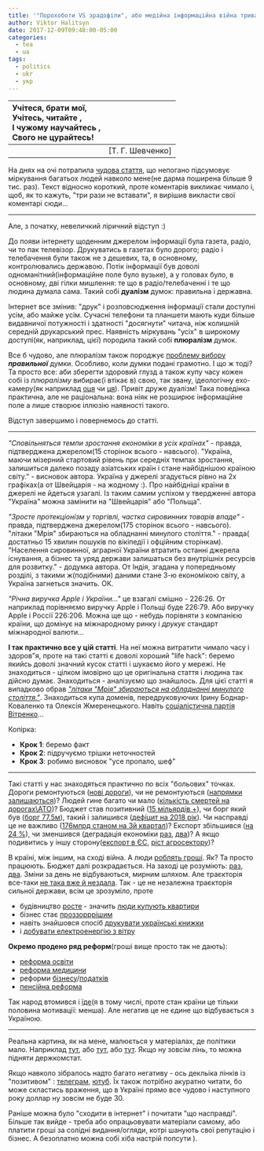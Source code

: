 ```yaml
---
title: '"Порохоботи VS зрадофіли", або медійна інформаційна війна триває.'
author: Viktor Halitsyn
date: 2017-12-09T09:48:00-05:00
categories:
  - tea
  - ua
tags:
  - politics
  - ukr
  - укр
---
```


| Учітеся, брати мої,<br> Учітесь, читайте   ,<br> І чужому научайтесь   ,<br> Свого не цурайтесь! | |
| :--- | ---: |
| | [Т. Г. Шевченко] |

На днях на очі потрапила [чудова стаття][4], що непогано підсумовує міркування багатьох людей навколо мене(не дарма поширена більше 9 тис. раз). Текст відносно короткий, проте коментарів викликає чимало і, щоб, як то кажуть, "три рази не вставати", я вирішив викласти свої коментарі сюди...

<!--more--->
---
Але, з початку, невеличкий ліричний відступ :)

До появи інтернету щоденним джерелом інформації була газета, радіо, чи то пак телевізор. Друкуватись в газетах було дорого; радіо і телебачення були також не з дешевих, та, в основному, контролювались державою. Потік інформації був доволі одноманітний(інформаційне поле було вузьке), а у головах було, в основному, дві гілки мишлення: те що в радіо/телебаченні і те що людина думала сама. Такий собі **дуалізм** думок: правильна і державна.

Інтернет все змінив: "друк" і розповсюдження інформації стали доступні усім, або майже усім. Сучасні телефони та планшети мають куди більше видавничої потужності і здатності "досягнути" читача, ніж колишній середній друкарський прес. Наявність міркувань "усіх" в широкому доступі(як, наприклад, цієї) породила такий собі **плюралізм** думок.

Все б чудово, але плюралізм також породжує [проблему вибору][1] _**правильної**_ думки. Особливо, коли думки подані грамотно. І що ж тоді? Та просто все: аби зберегти здоровий глузд а також купу часу кожен собі із _плюралізму_ вибирає(і втікає в) свою, так звану, ідеологічну ехо-камеру(як наприклад [оця][2] чи [ця][3]). Привіт друже дуалізм! Така поведінка практична, але не раціональна: вона ніяк не розширює інформаційне поле а лише створює іллюзію наявності такого.

Відступ завершимо і повернемось до статті.

---

_"Сповільняться темпи зростання економіки в усіх країнах"_ - правда, підтверджена джерелом(15 сторінок всього - навсього). "Україна, маючи мізерний стартовий рівень при середніх темпах зростання, залишиться далеко позаду азіатських країн і стане найбіднішою країною світу." - висновок автора. Україна у джерелі згадується рівно на 2х графіках(а от Швейцарія - на жодному :). Про найбідніші країни в джерелі не йдеться узагалі. Із таким самим успіхом у твердженні автора "Україна" можна замінити на "Швейцарія" або "Польща".

_"Зросте протекціонізм у торгівлі, частка сировинних товарів впаде"_ - правда, підтверджена джерелом(175 сторінок всього - навсього). "літаки "Мрія" збираються на обладнанні минулого століття." - правда( достатньо 15 хвилин пошуків по вікіпедії і офційним сторінкам). "Населення сировинної, аграрної України втратить останні джерела існування, а бізнес та уряд держави залишаться без внутрішніх ресурсів для розвитку." - додумка автора. От Індія, згадана у попередньому розділі, з такими ж(подібними) даними стане 3-ю економікою світу, а Україна загнеться значить. ОК.

_"Річна виручка Apple і України..."_ це взагалі смішно - 226:26. От наприклад порівняємо виручку Apple і Польщі буде 226:79. Або виручку Apple і Россії 226:206. Можна ще що - небудь порівняти з компанією країни, що домінує на міжнародному ринку і _друкує_ стандарт міжнародної валюти...

**І так практично все у цій статті**. На неї можна витратити чимало часу і здоров"я, проте на такі статті є доволі хороший "life hack": беремо якийсь доволі значний кусок статті і шукаємо його у мережі. Не знаходиться - цілком імовірно що це оригінальна стаття і людина так дійсно думає. Знаходиться - аналізуємо що знайшлось. Для цієї статті я випадково обрав [_"літаки "Мрія" збираються на обладнанні минулого століття."_][7]. Знаходиться купа доменів, передруковуючих Ірину Боднар-Коваленко та Олексія Жмеренецького. Навіть [соціалістична партія Вітренко][8]...

Копірка:

- **Крок 1**: беремо факт
- **Крок 2**: підручуємо трішки неточностей
- **Крок 3**: робимо висновок "усе пропало, шеф"

---

Такі статті у нас знаходяться практично по всіх "больових" точках. Дороги ремонтуються ([нові дороги][9]), чи не ремонтуються ([напрямки залишаються][10])? Людей гине багато чи мало ([кількість смертей на дорогах\АТО][11])? Бюджет став позитивний ([15 мільярдів +][12]), чи борг який був ([борг 77.5м][13]), такий і залишився ([дефіцит на 2018 рік][14]). Чи насправді це не важливо ([176млрд станом на 3й квартал][15])? Експорт збільшився ([на 24 %][16]), чи зменшився (деградація економіки [раз][17], [два][18])? А якщо подивитись у іншу сторону([експорт в ЄС][19], [ріст агросектору][20])?

В країні, між іншим, на сході війна. А люди [роблять гроші][21]. Як? Та просто працюють. Бюджет далі розкрадається. На заході це розуміють: [раз][22], [два][23]. Зміни за день не відбуваються, мирним шляхом. Але траєкторія все-таки [не така вже й нездала][24]. Так - це не незалежна траєкторія сильної держави, всім це зрозуміло, проте

 - будівництво [росте][25] - значить [люди купують квартири][26]
 - бізнес стає [проззорррішим][27]
 - навіть знайшовся спосіб [друкувати українські книжки][28]
 - і [добувати електроенергію з вітру][29]

**Окремо продено ряд реформ**(гроші вище просто так не дають):

 - [реформа освіти][30]
 - [реформа медицини][31]
 - реформи [бізнесу][33]/[податків][34]
 - [пенсійна реформа][35]

Так народ втомився і [їде][36](я в тому числі, проте стан країни це тільки половина мотивації: менша). Але негатив це не єдине що відбувається з Україною. 

---

Реальна картина, як на мене, малюється у матеріалах, де політики мало. Наприклад [тут][37], або [тут][38], або [тут][39]. Якщо ну зовсім лінь, то можна підняти держкомстат.

Якщо навколо зібралось надто багато негативу - ось декльіка лінків із "позитивом" : [телеграм][40], [ютуб][41]. Їх також потрібно акуратно читати, бо може скластись враження, що в Україні прямо все чудово і наступного року доллар ну зовсім не буде 30.

Раніше можна було "сходити в інтернет" і почитати "що насправді". Більше так вийде - треба або опрацьовувати матеріали самому, або платити гроші за солідні видання/огляди, котрі шанують свої репутацію і бізнес. А безоплатно можна собі хіба настрій попсути ).



[1]: https://en.wikipedia.org/wiki/The_Paradox_of_Choice
[2]: http://www.people-press.org/2014/06/12/political-polarization-in-the-american-public/pp-2014-06-12-polarization-0-07/
[3]: https://en.wikipedia.org/wiki/Google%27s_Ideological_Echo_Chamber
[4]: http://www.epravda.com.ua/publications/2017/07/17/627005/
[5]: https://www.marketwatch.com/investing/stock/aapl/financials
[6]: http://www.cost.ua/en/budget/revenue/
[7]: https://www.bing.com/search?q=%D0%BB%D1%96%D1%82%D0%B0%D0%BA%D0%B8+%22%D0%9C%D1%80%D1%96%D1%8F%22+%D0%B7%D0%B1%D0%B8%D1%80%D0%B0%D1%8E%D1%82%D1%8C%D1%81%D1%8F+%D0%BD%D0%B0+%D0%BE%D0%B1%D0%BB%D0%B0%D0%B4%D0%BD%D0%B0%D0%BD%D0%BD%D1%96+%D0%BC%D0%B8%D0%BD%D1%83%D0%BB%D0%BE%D0%B3%D0%BE+%D1%81%D1%82%D0%BE%D0%BB%D1%96%D1%82%D1%82%D1%8F.&pc=MOZI&form=MOZLBR
[8]: http://www.vitrenko.org/article/36847
[9]: http://biz.nv.ua/economics/grojsman-otchitalsja-ob-uspehah-v-remonte-ukrainskih-dorog-s-nachala-goda-2112192.html
[10]: https://www.volynnews.com/news/society/do-trokh-sil-na-liubomlshchyni-nemaye-dorohy/
[11]: https://dt.ua/UKRAINE/z-pochatku-roku-u-dorozhniy-viyni-zaginulo-ponad-tri-tisyachi-ukrayinciv-abroskin-260891_.html
[12]: https://economics.unian.ua/finance/2215156-derjbyudjet-viyshov-v-plyus-na-15-milyardiv-proti-defitsitu-rokom-ranishe.html
[13]: http://biz.nv.ua/ukr/economics/bjudzhet-ukrajini-2017-tsifri-i-golovni-pokazniki-339722.html
[14]: https://www.ukrinform.ua/rubric-economy/2307372-proekt-budzetu2018-peredbacae-deficit-majze-78-milardiv.html
[15]: http://www.treasury.gov.ua/main/uk/doccatalog/list?currDir=383780
[16]: http://minagro.gov.ua/uk/node/24865
[17]: http://businessviews.com.ua/ru/economy/id/ekonomika-ukrainy-1314/
[18]: http://businessviews.com.ua/ru/economy/id/20-grafikov-i-kart-kotorye-dostupno-objasnjajut-agrobiznes-ukrainy-328/
[19]: http://www.unn.com.ua/uk/news/1695817-eksport-tovariv-do-kanadi-za-visim-misyatsiv-zris-na-mayzhe-71
[20]: http://cfts.org.ua/news/2017/10/24/ukraina_idet_na_novyy_rekord_eksporta_agroproduktsii_v_evrosoyuz_43580 
[21]: https://economics.unian.net/industry/2215569-odno-iz-krupneyshih-v-ukraine-himpredpriyatiy-uvelichilo-pribyil-pochti-v-3-raza.html
[22]: https://zaxid.net/yes_nadast_uryadu_ukrayini_mayzhe_895_mln_dlya_realizatsiyi_reform_n1440077
[23]: http://tyzhden.ua/News/202224
[24]: https://espreso.tv/news/2017/10/26/nacbank_pokraschyv_prognoz_ekonomichnogo_zrostannya
[25]: http://www.kmu.gov.ua/control/uk/publish/article?art_id=250368795&cat_id=244276429
[26]: http://www.unn.com.ua/uk/news/1694098-za-rik-pryrist-novoi-propozytsii-na-rynku-zhytlovoi-nerukhomosti-zbilshyvsia-v-try-razy-analityka
[27]: https://gazeta.ua/articles/economics/_ukrayina-zekonomila-bilshe-32-mlrd-grn-zavdyaki-servisu-prozorro/799391
[28]: http://texty.org.ua/pg/news/textynewseditor/read/80288/Ukrajinskyj_knyzhkovyj_bum_pisla_zaborony_literatury_z
[29]: https://zaxid.net/u_staromu_sambori_vidkrili_shhe_odnu_vitrovu_elektrostantsiyu_n1439983
[30]: http://www.bbc.com/ukrainian/features-41166666
[31]: https://www.volynnews.com/news/analytics/medychna-reforma-iak-ukrayintsiv-likuvatymut-u-2017-rotsi/
[32]: https://espreso.tv/article/2017/10/05/zasudzhena_reforma_chogo_ukrayincyam_ochikuvaty_vid_pryynyatoyi_reformy_sudu
[33]: https://ukr.media/politics/316335/ 
[34]: https://news.dtkt.ua/taxation/common/42802
[35]: http://www.epravda.com.ua/news/2017/10/3/629739/
[36]: http://nedelya-ua.com/voices/polovina-ukraincev-mechtaet-uhat-iz-ukrainy-pochemu
[37]: http://www.academia.edu/21518752/Ukraine_Economic_Assessment_2016
[38]: https://www.globaltrade.net/international-trade-import-exports/m/c/Ukraine.html
[39]: http://www.euromonitor.com/ukraine
[40]: http://t.me/goodnewsua
[41]: https://www.youtube.com/channel/UC64Ydr9mU_lCOvD79X9k1IQ
